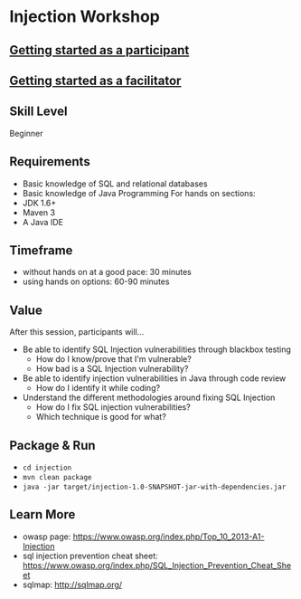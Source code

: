 # Injection Workshop

## [Getting started as a participant](README-participant.md)

## [Getting started as a facilitator](README-facilitator.md)

## Skill Level
Beginner

## Requirements
* Basic knowledge of SQL and relational databases
* Basic knowledge of Java Programming
For hands on sections:
* JDK 1.6+
* Maven 3
* A Java IDE

## Timeframe
* without hands on at a good pace: 30 minutes
* using hands on options: 60-90 minutes

## Value
After this session, participants will...
* Be able to identify SQL Injection vulnerabilities through blackbox testing
  * How do I know/prove that I'm vulnerable?
  * How bad is a SQL Injection vulnerability?
* Be able to identify injection vulnerabilities in Java through code review
  * How do I identify it while coding?
* Understand the different methodologies around fixing SQL Injection
  * How do I fix SQL injection vulnerabilities?
  * Which technique is good for what?

## Package & Run
* ```cd injection```
* ```mvn clean package```
* ```java -jar target/injection-1.0-SNAPSHOT-jar-with-dependencies.jar```

## Learn More
* owasp page: https://www.owasp.org/index.php/Top_10_2013-A1-Injection
* sql injection prevention cheat sheet: https://www.owasp.org/index.php/SQL_Injection_Prevention_Cheat_Sheet
* sqlmap: http://sqlmap.org/
